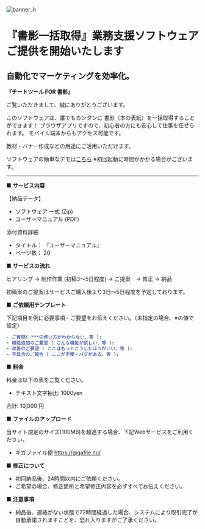 ![banner_h](https://gist.github.com/assets/111455900/4bf063a1-0729-4928-ab53-961af66853e4)


# 『書影一括取得』業務支援ソフトウェア ご提供を開始いたします

## 自動化でマーケティングを効率化。

**『チートツール FOR 書影』**

ご覧いただきまして、誠にありがとうございます。

このソフトウェアは、誰でもカンタンに 書影（本の表紙）を一括取得することができます！
ブラウザアプリですので、初心者の方にも安心して仕事を任せられます。
モバイル端末からもアクセス可能です。

教材・バナー作成などの用途にご活用いただけます。

ソフトウェアの簡単なデモは[こちら](https://morisono-glite-pg.hf.space) 
※初回起動に時間がかかる場合がございます。


---

■ **サービス内容**

【納品データ】
- ソフトウェア 一式 (Zip)
- ユーザーマニュアル (PDF)

添付資料詳細
- タイトル： 『ユーザーマニュアル』
- ページ数： 20


■ **サービスの流れ**

ヒアリング → 制作作業 (初稿3〜5日程度) → ご提案　→ 修正 → 納品

初稿案のご提案はサービスご購入後より3日〜5日程度を予定しております。


■ **ご依頼用テンプレート**

下記項目を例に必要事項・ご要望をお伝えください。（未指定の場合、※の値で設定）

```yaml
- ご質問( ***の使い方がわからない、等 ): 
- 機能追加のご要望 ( こんな機能が欲しい、等 ): 
- 改善のご要望 ( ここはもっとこうしたほうがいい、等 ): 
- 不具合のご報告 ( ここが不便・バグがある、等 ): 
```


■ **料金**

料金は以下の表をご覧ください。

- テキスト文字抽出: 1000yen


合計: 10,000 円


■ **ファイルのアップロード**

当サイト規定のサイズ(100MB)を超過する場合、下記Webサービスをご利用ください。
- ギガファイル便
https://gigafile.nu/


■ **修正について**

- 初回納品後、24時間以内にご依頼ください。
- ご希望の場合、修正箇所と希望修正内容を必ずすべてお伝えください。

■ **注意事項**

- 納品後、連絡がない状態で72時間経過した場合、システムにより取引完了が自動承諾されますことを、恐れ入りますがご了承ください。


